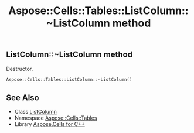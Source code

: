 ﻿---
title: Aspose::Cells::Tables::ListColumn::~ListColumn method
linktitle: ~ListColumn
second_title: Aspose.Cells for C++ API Reference
description: 'Aspose::Cells::Tables::ListColumn::~ListColumn method. Destructor in C++.'
type: docs
weight: 200
url: /cpp/aspose.cells.tables/listcolumn/~listcolumn/
---
## ListColumn::~ListColumn method


Destructor.

```cpp
Aspose::Cells::Tables::ListColumn::~ListColumn()
```

## See Also

* Class [ListColumn](../)
* Namespace [Aspose::Cells::Tables](../../)
* Library [Aspose.Cells for C++](../../../)
